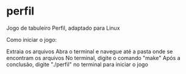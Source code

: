 # perfil
Jogo de tabuleiro Perfil, adaptado para Linux

Como iniciar o jogo:

Extraia os arquivos
Abra o terminal e navegue até a pasta onde se encontram os arquivos
No terminal, digite o comando "make"
Após a conclusão, digite "./perfil" no terminal para iniciar o jogo

